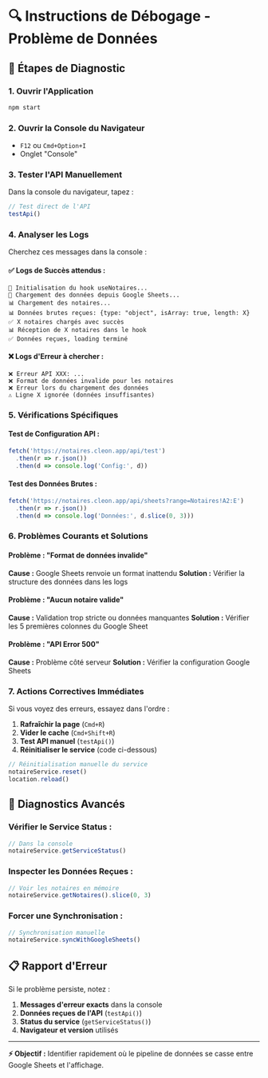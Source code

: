 # 🔍 Instructions de Débogage - Problème de Données

## 🚀 **Étapes de Diagnostic**

### **1. Ouvrir l'Application**

```bash
npm start
```

### **2. Ouvrir la Console du Navigateur**

- `F12` ou `Cmd+Option+I`
- Onglet "Console"

### **3. Tester l'API Manuellement**

Dans la console du navigateur, tapez :

```javascript
// Test direct de l'API
testApi()
```

### **4. Analyser les Logs**

Cherchez ces messages dans la console :

#### **✅ Logs de Succès attendus :**

```arbre
🚀 Initialisation du hook useNotaires...
🚀 Chargement des données depuis Google Sheets...
📊 Chargement des notaires...
📊 Données brutes reçues: {type: "object", isArray: true, length: X}
✅ X notaires chargés avec succès
📊 Réception de X notaires dans le hook
✅ Données reçues, loading terminé
```

#### **❌ Logs d'Erreur à chercher :**

```arbre
❌ Erreur API XXX: ...
❌ Format de données invalide pour les notaires
❌ Erreur lors du chargement des données
⚠️ Ligne X ignorée (données insuffisantes)
```

### **5. Vérifications Spécifiques**

#### **Test de Configuration API :**

```javascript
fetch('https://notaires.cleon.app/api/test')
  .then(r => r.json())
  .then(d => console.log('Config:', d))
```

#### **Test des Données Brutes :**

```javascript
fetch('https://notaires.cleon.app/api/sheets?range=Notaires!A2:E')
  .then(r => r.json())
  .then(d => console.log('Données:', d.slice(0, 3)))
```

### **6. Problèmes Courants et Solutions**

#### **Problème : "Format de données invalide"**

**Cause :** Google Sheets renvoie un format inattendu
**Solution :** Vérifier la structure des données dans les logs

#### **Problème : "Aucun notaire valide"**

**Cause :** Validation trop stricte ou données manquantes
**Solution :** Vérifier les 5 premières colonnes du Google Sheet

#### **Problème : "API Error 500"**

**Cause :** Problème côté serveur
**Solution :** Vérifier la configuration Google Sheets

### **7. Actions Correctives Immédiates**

Si vous voyez des erreurs, essayez dans l'ordre :

1. **Rafraîchir la page** (`Cmd+R`)
2. **Vider le cache** (`Cmd+Shift+R`)
3. **Test API manuel** (`testApi()`)
4. **Réinitialiser le service** (code ci-dessous)

```javascript
// Réinitialisation manuelle du service
notaireService.reset()
location.reload()
```

## 🎯 **Diagnostics Avancés**

### **Vérifier le Service Status :**

```javascript
// Dans la console
notaireService.getServiceStatus()
```

### **Inspecter les Données Reçues :**

```javascript
// Voir les notaires en mémoire
notaireService.getNotaires().slice(0, 3)
```

### **Forcer une Synchronisation :**

```javascript
// Synchronisation manuelle
notaireService.syncWithGoogleSheets()
```

## 📋 **Rapport d'Erreur**

Si le problème persiste, notez :

1. **Messages d'erreur exacts** dans la console
2. **Données reçues de l'API** (`testApi()`)
3. **Status du service** (`getServiceStatus()`)
4. **Navigateur et version** utilisés

---

**⚡ Objectif :** Identifier rapidement où le pipeline de données se casse entre Google Sheets et l'affichage.
